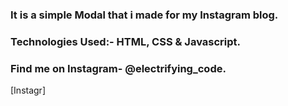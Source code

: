 ### It is a simple Modal that i made for my Instagram blog.


### Technologies Used:- HTML, CSS & Javascript.


### Find me on Instagram- @electrifying_code.

[Instagr]